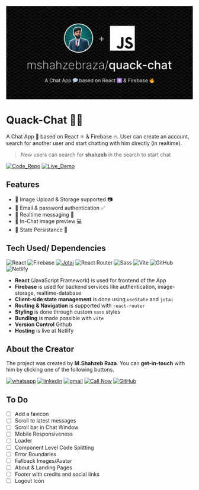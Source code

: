 <img align="center"  src="./other/github-repo-preview-dark.jpeg"/>

# Quack-Chat 🐤💬

A Chat App 💬 based on React ⚛ & Firebase 🔥.
User can create an account, search for another user and start chatting with him directly (in realtime).

> New users can search for **shahzeb** in the search to start chat

[![Code_Repo](https://img.shields.io/badge/Code_Repo-641e93?style=for-the-badge&logo=github&logoColor=white)](<https://github.com/mshahzebraza/quack-chat>) [![Live_Demo](https://img.shields.io/badge/Live_Demo-c40303?style=for-the-badge&logo=brave&logoColor=white)](<https://quackchat.netlify.app/>)

## Features

- 🎯 Image Upload & Storage supported 📷
- 🎯 Email & password authentication ✅
- 🎯 Realtime messaging 🚀
- 🎯 In-Chat image preview 💻
- 🎯 State Persistance 🔁

## Tech Used/ Dependencies

![React](https://img.shields.io/static/v1?style=for-the-badge&message=React&color=222222&logo=React&logoColor=61DAFB&label=) ![Firebase](https://img.shields.io/static/v1?style=for-the-badge&message=Firebase&color=222222&logo=Firebase&logoColor=FFCA28&label=) [![Jotai](https://img.shields.io/badge/Jotai-51dc92?style=for-the-badge)](<tel:+923350450600>) ![React Router](https://img.shields.io/static/v1?style=for-the-badge&message=React+Router&color=CA4245&logo=React+Router&logoColor=FFFFFF&label=) ![Sass](https://img.shields.io/static/v1?style=for-the-badge&message=Sass&color=CC6699&logo=Sass&logoColor=FFFFFF&label=) ![Vite](https://img.shields.io/static/v1?style=for-the-badge&message=Vite&color=646CFF&logo=Vite&logoColor=FFFFFF&label=) ![GitHub](https://img.shields.io/static/v1?style=for-the-badge&message=GitHub&color=181717&logo=GitHub&logoColor=FFFFFF&label=) ![Netlify](https://img.shields.io/static/v1?style=for-the-badge&message=Netlify&color=222222&logo=Netlify&logoColor=00C7B7&label=)
<!-- ![SCSS](https://img.shields.io/badge/SCSS-d03142?style=for-the-badge&logo=sass&logoColor=white) !-- ![Github](https://img.shields.io/badge/Github-4a0893?style=for-the-badge&logo=github&logoColor=white) ![React](https://img.shields.io/badge/React-6f60e8?style=for-the-badge&logo=react&logoColor=white) -->
- **React** (JavaScript Framework) is used for frontend of the App
- **Firebase** is used for backend services like authentication, image-storage, realtime-database
- **Client-side state management** is done using `useState` and `jotai`
- **Routing & Navigation** is supported with `react-router`
- **Styling** is done through custom `sass` styles
- **Bundling** is made possible with `vite`
- **Version Control** Github
- **Hosting** is live at Netlify

## About the Creator

The project was created by **M.Shahzeb Raza**. You can **get-in-touch** with him by clicking one of the following buttons.

[![whatsapp](https://img.shields.io/badge/WhatsApp-25D366?style=for-the-badge&logo=whatsapp&logoColor=white)](https://wa.me/923350450600) [![linkedin](https://img.shields.io/badge/linkedin-0A66C2?style=for-the-badge&logo=linkedin&logoColor=white)](https://www.linkedin.com/in/mshahzebraza) [![gmail](https://img.shields.io/badge/Gmail-D14836?style=for-the-badge&logo=gmail&logoColor=white)](mailto::m.shahzebraza.97@gmail.com) [![Call Now](https://img.shields.io/badge/Call_Now-454545?style=for-the-badge)](<tel:+923350450600>) [![GitHub](https://img.shields.io/static/v1?style=for-the-badge&message=GitHub&color=181717&logo=GitHub&logoColor=FFFFFF&label=)](https://www.github.com/mshahzebraza)

## To Do

- [ ] Add a favicon
- [ ] Scroll to latest messages
- [ ] Scroll bar in Chat Window
- [ ] Mobile Responsiveness
- [ ] Loader
- [ ] Component Level Code Splitting
- [ ] Error Boundaries
- [ ] Fallback Images/Avatar
- [ ] About & Landing Pages
- [ ] Footer with credits and social links
- [ ] Logout Icon
